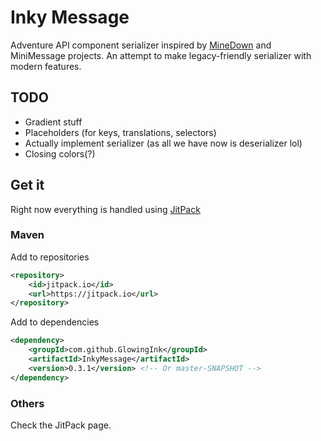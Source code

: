 # Inky Message
Adventure API component serializer inspired by [MineDown](https://github.com/Phoenix616/MineDown/tree/kyori-adventure) 
and MiniMessage projects. An attempt to make legacy-friendly serializer with modern features.

## TODO
- Gradient stuff
- Placeholders (for keys, translations, selectors)
- Actually implement serializer (as all we have now is deserializer lol)
- Closing colors(?)

## Get it
Right now everything is handled using [JitPack](https://jitpack.io/#GlowingInk/InkyMessage)

### Maven
Add to repositories
```xml
<repository>
    <id>jitpack.io</id>
    <url>https://jitpack.io</url>
</repository>
```
Add to dependencies
```xml
<dependency>
    <groupId>com.github.GlowingInk</groupId>
    <artifactId>InkyMessage</artifactId>
    <version>0.3.1</version> <!-- Or master-SNAPSHOT -->
</dependency>
```
### Others
Check the JitPack page.